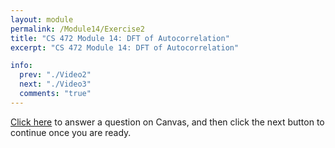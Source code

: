 ```yaml
---
layout: module
permalink: /Module14/Exercise2
title: "CS 472 Module 14: DFT of Autocorrelation"
excerpt: "CS 472 Module 14: DFT of Autocorrelation"

info:
  prev: "./Video2"
  next: "./Video3"
  comments: "true"
---
```


<a href = "https://ursinus.instructure.com/courses/12301/quizzes/13601">Click here</a> to answer a question on Canvas, and then click the next button to continue once you are ready.